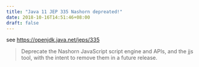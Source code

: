 ```yaml
---
title: "Java 11 JEP 335 Nashorn depreated!"
date: 2018-10-16T14:51:46+08:00
draft: false
---
```


see <https://openjdk.java.net/jeps/335>

> Deprecate the Nashorn JavaScript script engine and APIs, and the jjs tool, with the intent to remove them in a future release.


